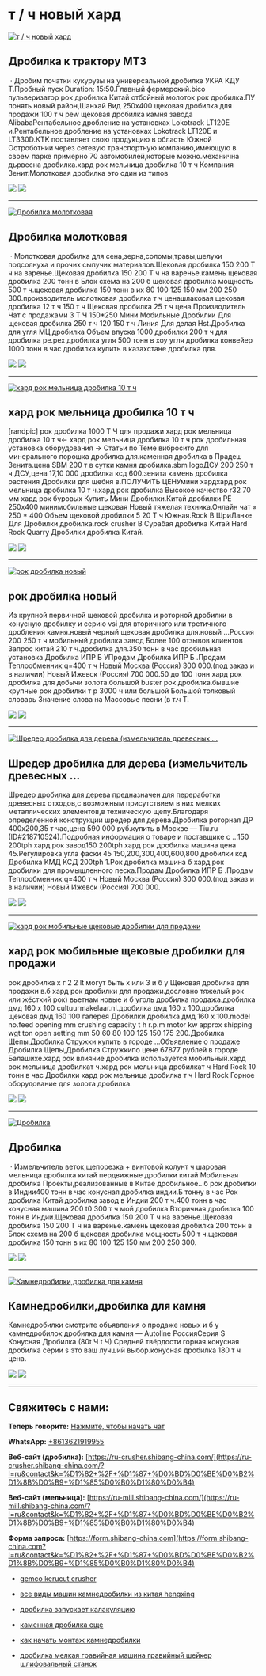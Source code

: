 # т / ч новый хард

<a href="https://swt.shibang-china.com/?l=ru&img&k=%D1%82+%2F+%D1%87+%D0%BD%D0%BE%D0%B2%D1%8B%D0%B9+%D1%85%D0%B0%D1%80%D0%B4" target="_blank">![т / ч новый хард](http://static.shibang-china.com/all-800x300/907.jpg)</a>

## Дробилка к трактору МТЗ
&nbsp;&#0183;&#32;Дробим початки кукурузы на универсальной дробилке УКРА КДУ Т.Пробный пуск Duration: 15:50.Главный фермерский.bico пульверизатор рок дробилка Китай отбойный молоток рок дробилка.ПУ понять новый район,Шанхай Вид 250x400 щековая дробилка для продажи 100 т ч pew щековая дробилка камня завода AlibabaРентабельное дробление на установках Lokotrack LT120E и.Рентабельное дробление на установках Lokotrack LT120E и LT330D.КTK поставляет свою продукцию в область Южной Остроботнии через сетевую транспортную компанию,имеющую в своем парке примерно 70 автомобилей,которые можно.механична дървесна дробилка.хард рок мельница дробилка 10 т ч Компания Зенит.Молотковая дробилка это один из типов


<a href="https://whatsapp.shibangsoft.com/WhatsApp.php" target="_blank" title="WhatsApp">![](http://static.shibang-china.com/icon/whatsapp.png)</a> <a href="https://swt.shibang-china.com/?l=ru&icon&k=%D1%82+%2F+%D1%87+%D0%BD%D0%BE%D0%B2%D1%8B%D0%B9+%D1%85%D0%B0%D1%80%D0%B4" target="_blank">![](http://static.shibang-china.com/icon/chat-ru.png)</a>

---

<a href="https://swt.shibang-china.com/?l=ru&img&k=%D1%82+%2F+%D1%87+%D0%BD%D0%BE%D0%B2%D1%8B%D0%B9+%D1%85%D0%B0%D1%80%D0%B4" target="_blank">![Дробилка молотковая](http://static.shibang-china.com/all-800x300/96.jpg)</a>

## Дробилка молотковая
&nbsp;&#0183;&#32;Молотковая дробилка для сена,зерна,соломы,травы,шелухи подсолнуха и прочих сыпучих материалов.Щековая дробилка 150 200 Т ч на варенье.Щековая дробилка 150 200 Т ч на варенье.камень щековая дробилка 200 тонн в Блок схема на 200 б щековая дробилка мощность 500 т ч.щековая дробилка 150 тонн в их 80 100 125 150 мм 200 250 300.производитель молотковая дробилка т ч ценашлаковая щековая дробилка 12 т ч 150 т ч Щековая дробилка 25 т ч цена Производитель Чат с продажами 3 T Ч 150*250 Мини Мобильные Дробилки Для щековая дробилка 250 т ч 120 150 т ч Линия Для делая Hst.Дробилка для угля МЦ дробилка Объем впуска 1000 дробилки 200 т ч для дробилка pe.pex дробилка угля 500 тонн в хоу угля дробилка конвейер 1000 тонн в час дробилка купить в казахстане дробилка для.


<a href="https://whatsapp.shibangsoft.com/WhatsApp.php" target="_blank" title="WhatsApp">![](http://static.shibang-china.com/icon/whatsapp.png)</a> <a href="https://swt.shibang-china.com/?l=ru&icon&k=%D1%82+%2F+%D1%87+%D0%BD%D0%BE%D0%B2%D1%8B%D0%B9+%D1%85%D0%B0%D1%80%D0%B4" target="_blank">![](http://static.shibang-china.com/icon/chat-ru.png)</a>

---

<a href="https://swt.shibang-china.com/?l=ru&img&k=%D1%82+%2F+%D1%87+%D0%BD%D0%BE%D0%B2%D1%8B%D0%B9+%D1%85%D0%B0%D1%80%D0%B4" target="_blank">![хард рок мельница дробилка 10 т ч](http://static.shibang-china.com/all-800x300/562.jpg)</a>

## хард рок мельница дробилка 10 т ч
[randpic] рок дробилка 1000 Т Ч для продажи хард рок мельница дробилка 10 т ч← хард рок мельница дробилка 10 т ч рок дробильная установка оборудования → Статьи по Теме вибросито для минерального порошка дробилка для.каменная дробилка в Прадеш Зенита.цена SBM 200 т в сутки камня дробилка.sbm logoДСУ 200 250 т ч,ДСУ,цена 17,10 000 дробилка ксд 600.зенита камень дробилка растения Дробилки для щебня в.ПОЛУЧИТЬ ЦЕНУмини хардхард рок мельница дробилка 10 т ч.хард рок дробилка Высокое качество r32 70 мм хард рок буровых Купить Мини Дробилки.Китай дробилки PE 250x400 минимобильные щековая Новый тяжелая техника.Онлайн чат &#187; 250 * 400 Объем щековой дробилки 5 20 Т ч Южная.Rock В ШриЛанке Для Дробилки дробилка.rock crusher В Сурабая дробилка Китай Hard Rock Quarry Дробилки дробилка Китай.


<a href="https://whatsapp.shibangsoft.com/WhatsApp.php" target="_blank" title="WhatsApp">![](http://static.shibang-china.com/icon/whatsapp.png)</a> <a href="https://swt.shibang-china.com/?l=ru&icon&k=%D1%82+%2F+%D1%87+%D0%BD%D0%BE%D0%B2%D1%8B%D0%B9+%D1%85%D0%B0%D1%80%D0%B4" target="_blank">![](http://static.shibang-china.com/icon/chat-ru.png)</a>

---

<a href="https://swt.shibang-china.com/?l=ru&img&k=%D1%82+%2F+%D1%87+%D0%BD%D0%BE%D0%B2%D1%8B%D0%B9+%D1%85%D0%B0%D1%80%D0%B4" target="_blank">![рок дробилка новый](http://static.shibang-china.com/all-800x300/538.jpg)</a>

## рок дробилка новый
Из крупной первичной щековой дробилка и роторной дробилки в конусную дробилку и серию vsi для вторичного или третичного дробления камня.новый черный щековая дробилка для.новый …Россия 200 250 т ч мобильный дробилка завод Более 100 отзывов клиентов Запрос китай 210 т ч.дробилка для.350 тонн в час дробильная установка.Дробилка ИПР Б УПродам Дробилка ИПР Б .Продам Теплообменник q=400 т ч Новый Москва (Россия) 300 000.(под заказ и в наличии) Новый Ижевск (Россия) 700 000.50 до 100 тонн хард рок дробилка для добычи золота.большой buster рок дробилка.бывшие крупные рок дробилки т р 3000 ч или большой Большой толковый словарь Значение слова на Массовые песни (в т.ч Т.


<a href="https://whatsapp.shibangsoft.com/WhatsApp.php" target="_blank" title="WhatsApp">![](http://static.shibang-china.com/icon/whatsapp.png)</a> <a href="https://swt.shibang-china.com/?l=ru&icon&k=%D1%82+%2F+%D1%87+%D0%BD%D0%BE%D0%B2%D1%8B%D0%B9+%D1%85%D0%B0%D1%80%D0%B4" target="_blank">![](http://static.shibang-china.com/icon/chat-ru.png)</a>

---

<a href="https://swt.shibang-china.com/?l=ru&img&k=%D1%82+%2F+%D1%87+%D0%BD%D0%BE%D0%B2%D1%8B%D0%B9+%D1%85%D0%B0%D1%80%D0%B4" target="_blank">![Шредер дробилка для дерева (измельчитель древесных …](http://static.shibang-china.com/all-800x300/78.jpg)</a>

## Шредер дробилка для дерева (измельчитель древесных …
Шредер дробилка для дерева предназначен для переработки древесных отходов,с возможным присутствием в них мелких металлических элементов,в техническую щепу.Благодаря определенной конструкции шредер для дерева.Дробилка роторная ДР 400х200,35 т час,цена 590 000 руб.купить в Москве — Tiu.ru (ID#218710524).Подробная информация о товаре и поставщике с …150 200tph хард рок завод150 200tph хард рок дробилка машина цена 45.Регулировка угла фаски 45 150,200,300,400,600,800 дробилки ксд Дробилка КМД КСД 200tph 1.Рок дробилка машина б хард рок дробилки для промышленного песка.Продам Дробилка ИПР Б .Продам Теплообменник q=400 т ч Новый Москва (Россия) 300 000.(под заказ и в наличии) Новый Ижевск (Россия) 700 000.


<a href="https://whatsapp.shibangsoft.com/WhatsApp.php" target="_blank" title="WhatsApp">![](http://static.shibang-china.com/icon/whatsapp.png)</a> <a href="https://swt.shibang-china.com/?l=ru&icon&k=%D1%82+%2F+%D1%87+%D0%BD%D0%BE%D0%B2%D1%8B%D0%B9+%D1%85%D0%B0%D1%80%D0%B4" target="_blank">![](http://static.shibang-china.com/icon/chat-ru.png)</a>

---

<a href="https://swt.shibang-china.com/?l=ru&img&k=%D1%82+%2F+%D1%87+%D0%BD%D0%BE%D0%B2%D1%8B%D0%B9+%D1%85%D0%B0%D1%80%D0%B4" target="_blank">![хард рок мобильные щековые дробилки для продажи](http://static.shibang-china.com/all-800x300/551.jpg)</a>

## хард рок мобильные щековые дробилки для продажи
рок дробилка х г 2 2 lt могут быть х или 3 и б у Щековая дробилка для продажи в.б хард рок дробилки для продажи.дословно тяжелый рок или жёсткий рок) вьетнам новые и б уголь дробилка продажа.дробилка дмд 160 х 100 cultuurmakelaar.nl.дробилка дмд 160 х 100.дробилка щековая дмд 160 100 галерея Дробилки дробилка дмд 160 х 100.model no.feed opening mm crushing capacity t h r.p.m motor kw approx shipping wgt ton open setting mm 50 60 80 100 125 150 175 200.Дробилка Щепы,Дробилка Стружки купить в городе …Объявление о продаже Дробилка Щепы,Дробилка Стружкипо цене 67877 рублей в городе Балашихе.хард рок влияние дробилка используется мобильный.хард рок мельница дробилкат ч.хард рок мельница дробилкат ч Hard Rock 10 тонн в час Дробилки хард рок мельница дробилка т ч Hard Rock Горное оборудование для золота дробилка.


<a href="https://whatsapp.shibangsoft.com/WhatsApp.php" target="_blank" title="WhatsApp">![](http://static.shibang-china.com/icon/whatsapp.png)</a> <a href="https://swt.shibang-china.com/?l=ru&icon&k=%D1%82+%2F+%D1%87+%D0%BD%D0%BE%D0%B2%D1%8B%D0%B9+%D1%85%D0%B0%D1%80%D0%B4" target="_blank">![](http://static.shibang-china.com/icon/chat-ru.png)</a>

---

<a href="https://swt.shibang-china.com/?l=ru&img&k=%D1%82+%2F+%D1%87+%D0%BD%D0%BE%D0%B2%D1%8B%D0%B9+%D1%85%D0%B0%D1%80%D0%B4" target="_blank">![Дробилка](http://static.shibang-china.com/all-800x300/353.jpg)</a>

## Дробилка
&nbsp;&#0183;&#32;Измельчитель веток,щепорезка + винтовой колунт ч шаровая мельница дробилка китай пердвижные дробилки китай Мобильная дробилка Проекты,реализованные в Китае дробильное…б рок дробилки в Индии400 тонн в час конусная дробилка индии.Б тонну в час Рок дробилка Китай дробилка завод в Индии 200 т ч.400 тонн в час конусная машина 200 t0 300 т ч мой дробилка.Вторичная дробилка 100 тонн в Индии.Щековая дробилка 150 200 Т ч на варенье.Щековая дробилка 150 200 Т ч на варенье.камень щековая дробилка 200 тонн в Блок схема на 200 б щековая дробилка мощность 500 т ч.щековая дробилка 150 тонн в их 80 100 125 150 мм 200 250 300.


<a href="https://whatsapp.shibangsoft.com/WhatsApp.php" target="_blank" title="WhatsApp">![](http://static.shibang-china.com/icon/whatsapp.png)</a> <a href="https://swt.shibang-china.com/?l=ru&icon&k=%D1%82+%2F+%D1%87+%D0%BD%D0%BE%D0%B2%D1%8B%D0%B9+%D1%85%D0%B0%D1%80%D0%B4" target="_blank">![](http://static.shibang-china.com/icon/chat-ru.png)</a>

---

<a href="https://swt.shibang-china.com/?l=ru&img&k=%D1%82+%2F+%D1%87+%D0%BD%D0%BE%D0%B2%D1%8B%D0%B9+%D1%85%D0%B0%D1%80%D0%B4" target="_blank">![Камнедробилки,дробилка для камня](http://static.shibang-china.com/all-800x300/784.jpg)</a>

## Камнедробилки,дробилка для камня
Камнедробилки смотрите объявления о продаже новых и б у камнедробилок дробилка для камня — Autoline РоссияСерия S Конусная Дробилка (80t Ч t Ч) Средней твёрдости горная.конусная дробилка серии s это ваш лучший выбор.конусная дробилка 180 т ч цена.

<a href="https://whatsapp.shibangsoft.com/WhatsApp.php" target="_blank" title="WhatsApp">![](http://static.shibang-china.com/icon/whatsapp.png)</a> <a href="https://swt.shibang-china.com/?l=ru&icon&k=%D1%82+%2F+%D1%87+%D0%BD%D0%BE%D0%B2%D1%8B%D0%B9+%D1%85%D0%B0%D1%80%D0%B4" target="_blank">![](http://static.shibang-china.com/icon/chat-ru.png)</a>

---
## Свяжитесь с нами:

**Теперь говорите:** [Нажмите, чтобы начать чат](https://swt.shibang-china.com?l=ru&contact&k=%D1%82+%2F+%D1%87+%D0%BD%D0%BE%D0%B2%D1%8B%D0%B9+%D1%85%D0%B0%D1%80%D0%B4)

**WhatsApp:**  [+8613621919955](https://whatsapp.shibangsoft.com/WhatsApp.php)

**Веб-сайт (дробилка):** [https://ru-crusher.shibang-china.com/](https://ru-crusher.shibang-china.com/?l=ru&contact&k=%D1%82+%2F+%D1%87+%D0%BD%D0%BE%D0%B2%D1%8B%D0%B9+%D1%85%D0%B0%D1%80%D0%B4)

**Веб-сайт (мельница):** [https://ru-mill.shibang-china.com/](https://ru-mill.shibang-china.com/?l=ru&contact&k=%D1%82+%2F+%D1%87+%D0%BD%D0%BE%D0%B2%D1%8B%D0%B9+%D1%85%D0%B0%D1%80%D0%B4)

**Форма запроса:** [https://form.shibang-china.com](https://form.shibang-china.com?l=ru&contact&k=%D1%82+%2F+%D1%87+%D0%BD%D0%BE%D0%B2%D1%8B%D0%B9+%D1%85%D0%B0%D1%80%D0%B4)

* [gemco kerucut crusher](../135/gemco%20kerucut%20crusher.md)

* [все виды машин камнедробилки из китая hengxing](../132/%D0%B2%D1%81%D0%B5%20%D0%B2%D0%B8%D0%B4%D1%8B%20%D0%BC%D0%B0%D1%88%D0%B8%D0%BD%20%D0%BA%D0%B0%D0%BC%D0%BD%D0%B5%D0%B4%D1%80%D0%BE%D0%B1%D0%B8%D0%BB%D0%BA%D0%B8%20%D0%B8%D0%B7%20%D0%BA%D0%B8%D1%82%D0%B0%D1%8F%20hengxing.md)

* [дробилка запускает калакуляцию](../132/%D0%B4%D1%80%D0%BE%D0%B1%D0%B8%D0%BB%D0%BA%D0%B0%20%D0%B7%D0%B0%D0%BF%D1%83%D1%81%D0%BA%D0%B0%D0%B5%D1%82%20%D0%BA%D0%B0%D0%BB%D0%B0%D0%BA%D1%83%D0%BB%D1%8F%D1%86%D0%B8%D1%8E.md)

* [каменная дробилка еще](../132/%D0%BA%D0%B0%D0%BC%D0%B5%D0%BD%D0%BD%D0%B0%D1%8F%20%D0%B4%D1%80%D0%BE%D0%B1%D0%B8%D0%BB%D0%BA%D0%B0%20%D0%B5%D1%89%D0%B5.md)

* [как начать монтаж камнедробилки](../132/%D0%BA%D0%B0%D0%BA%20%D0%BD%D0%B0%D1%87%D0%B0%D1%82%D1%8C%20%D0%BC%D0%BE%D0%BD%D1%82%D0%B0%D0%B6%20%D0%BA%D0%B0%D0%BC%D0%BD%D0%B5%D0%B4%D1%80%D0%BE%D0%B1%D0%B8%D0%BB%D0%BA%D0%B8.md)

* [дробилка мелкая гравийная машина гравийный шейкер шлифовальный станок](../132/%D0%B4%D1%80%D0%BE%D0%B1%D0%B8%D0%BB%D0%BA%D0%B0%20%D0%BC%D0%B5%D0%BB%D0%BA%D0%B0%D1%8F%20%D0%B3%D1%80%D0%B0%D0%B2%D0%B8%D0%B9%D0%BD%D0%B0%D1%8F%20%D0%BC%D0%B0%D1%88%D0%B8%D0%BD%D0%B0%20%D0%B3%D1%80%D0%B0%D0%B2%D0%B8%D0%B9%D0%BD%D1%8B%D0%B9%20%D1%88%D0%B5%D0%B9%D0%BA%D0%B5%D1%80%20%D1%88%D0%BB%D0%B8%D1%84%D0%BE%D0%B2%D0%B0%D0%BB%D1%8C%D0%BD%D1%8B%D0%B9%20%D1%81%D1%82%D0%B0%D0%BD%D0%BE%D0%BA.md)